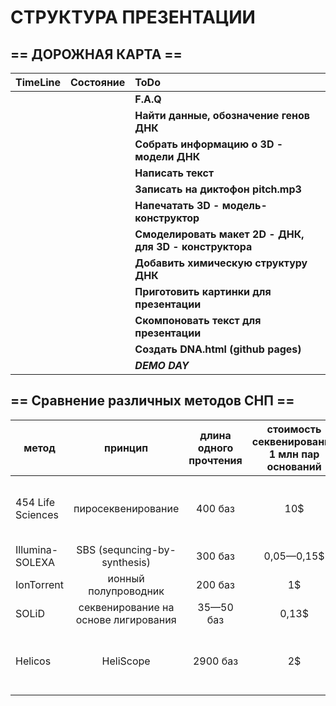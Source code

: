 # СТРУКТУРА ПРЕЗЕНТАЦИИ

## == ДОРОЖНАЯ КАРТА ==

|    TimeLine   |    Состояние   |		ToDo		  |
|---------------|:--------------:|:-------------------------------|
|               |                |**F.A.Q**|
|               |                |**Найти данные, обозначение генов ДНК**|
|               |                |**Собрать информацию о 3D - модели ДНК**|
|               |                |**Написать текст** |
|               |                |**Записать на диктофон pitch.mp3**|
|               |                |**Напечатать 3D - модель-конструктор**|
|               |                |**Смоделировать макет 2D - ДНК, для 3D - конструктора**|
|               |  		           |**Добавить химическую структуру ДНК**|
|		            |		             |**Приготовить картинки для презентации**|
|		            |		             |**Скомпоновать текст для презентации** |
|		            |	            	 |**Создать DNA.html (github pages)**|
|	            	|		             |***DEMO DAY***|


## == Сравнение различных методов СНП ==
|метод |принцип| длина одного прочтения | стоимость секвенирования 1 млн пар оснований | стоимость секвенатора | время работы за цикл | количество прочтений за цикл | преимущества |недостатки
|------|:------:|:------:|:------:|:------:|:------:|:------:|:------:|:------:|
|454 Life Sciences|пиросеквенирование|400 баз|10$|500 000$|7 часов|1 000 000|длина прочтённых геномных участков; скорость|стоимость; погрешность|
|Illumina-SOLEXA|SBS (sequncing-by-synthesis)|300 баз|0,05—0,15$|600 000$|9 дней|до 3 000 000 000|эффективность|стоимость
|IonTorrent|ионный полупроводник|200 баз|1$|50 000$|1,5 часа|до 5 000 000|стоимость; скорость|погрешность
|SOLiD|секвенирование на основе лигирования|35—50 баз|0,13$|595 000$|9 дней|1 300 000 000|стоимость|скорость
|Helicos|HeliScope|2900 баз|2$||1 час|35 000—75 000|длина прочтённых геномных участков; скорость|низкая производительность при желаемой малой погрешности; стоимость


